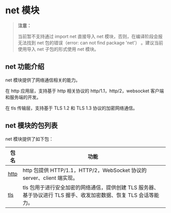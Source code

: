 # net 模块

>  **注意：**
>
> 当前暂不支持通过 import net 直接导入 net 模块，否则，在编译阶段会报无法找到 net 包的错误（error: can not find package 'net'） 。建议当前使用导入 net 子包的形式使用 net 模块。

## net 功能介绍

net 模块提供了网络通信相关的能力。

在 http 应用层，支持基于 http 相关协议的 http/1.1，http/2，websocket 客户端和服务端的开发。

在 tls 传输层，支持基于 TLS 1.2 和 TLS 1.3 协议的加密网络通信。

## net 模块的包列表

net 模块提供了如下包：

|                              包名                              |    功能    |
| -------------------------------------------------------------- | --------- |
| [http](./http/http_package_overview.md)                        | http 包提供 HTTP/1.1，HTTP/2，WebSocket 协议的 server、client 端实现。 |
| [tls](./tls/tls_package_overview.md)                        | tls 包用于进行安全加密的网络通信，提供创建 TLS 服务器、基于协议进行 TLS 握手、收发加密数据、恢复 TLS 会话等能力。 |
